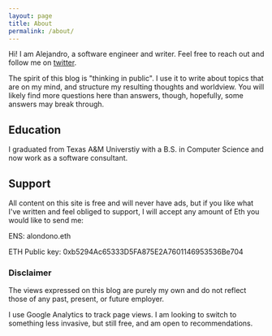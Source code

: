 ```yaml
---
layout: page
title: About
permalink: /about/
---
```


Hi! I am Alejandro, a software engineer and writer. Feel free to reach out and follow me on [twitter](https://twitter.com/alondono97).


The spirit of this blog is "thinking in public". I use it to write about topics that are on my mind, and structure my resulting thoughts and worldview. You will likely find more questions here than answers, though, hopefully, some answers may break through. 


## Education
I graduated from Texas A&M Universtiy with a B.S. in Computer Science and now work as a software consultant. 


## Support
All content on this site is free and will never have ads, but if you like what I've written and feel obliged to support, I will accept any amount of Eth you would like to send me: 

ENS: alondono.eth

ETH Public key: 0xb5294Ac65333D5FA875E2A7601146953536Be704

### Disclaimer
The views expressed on this blog are purely my own and do not reflect those of any past, present, or future employer. 

I use Google Analytics to track page views. I am looking to switch to something less invasive, but still free, and am open to recommendations.

